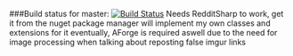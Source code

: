 ###Build status for master: [![Build Status](https://travis-ci.org/Mnemosyne-20/Mnemosyne-2.0-1.svg?branch=master)](https://travis-ci.org/Mnemosyne-20/Mnemosyne-2.0-1)
Needs RedditSharp to work, get it from the nuget package manager will implement my own classes and extensions for it eventually, AForge is required aswell due to the need for image processing when talking about reposting false imgur links
